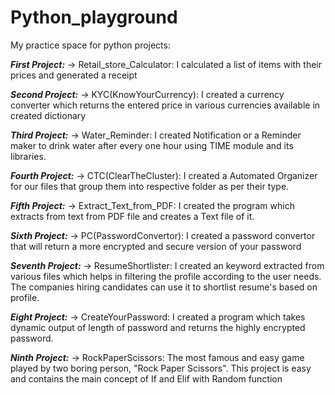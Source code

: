 # Python_playground
My practice space for python projects:

***First Project:***
-> Retail_store_Calculator: I calculated a list of items with their prices and generated a receipt


***Second Project:***
-> KYC(KnowYourCurrency): I created a currency converter which returns the entered price in various currencies available in created dictionary


***Third Project:***
-> Water_Reminder: I created Notification or a Reminder maker to drink water after every one hour using TIME module and its libraries.

***Fourth Project:***
-> CTC(ClearTheCluster): I created a Automated Organizer for our files that group them into respective folder as per their type.

***Fifth Project:***
-> Extract_Text_from_PDF: I created the program which extracts from text from PDF file and creates a Text file of it.

***Sixth Project:***
-> PC(PasswordConvertor): I created a password convertor that will return a more encrypted and secure version of your password

***Seventh Project:***
-> ResumeShortlister: I created an keyword extracted from various files which helps in filtering the profile according to the user needs.
                      The companies hiring candidates can use it to shortlist resume's based on profile.

***Eight Project:***
-> CreateYourPassword: I created a program which takes dynamic output of length of password and returns the highly encrypted password.

***Ninth Project:***
-> RockPaperScissors: The most famous and easy game played by two boring person, "Rock Paper Scissors". This project is easy and contains the main concept of If and Elif with Random function
